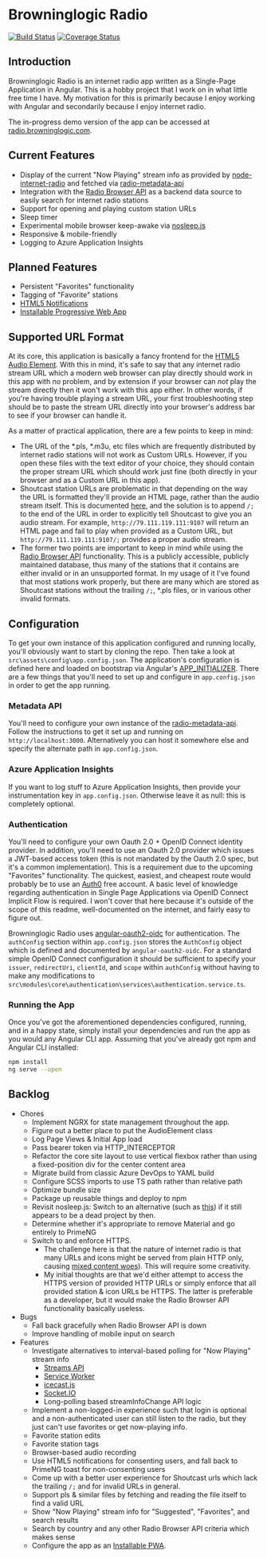 # Browninglogic Radio

[![Build Status](https://toxicbard.visualstudio.com/Browninglogic%20Radio/_apis/build/status/Browninglogic%20Radio%20UI?branchName=master)](https://toxicbard.visualstudio.com/Browninglogic%20Radio/_build/latest?definitionId=2&branchName=master)
[![Coverage Status](https://coveralls.io/repos/github/pfbrowning/ng-radio/badge.svg?branch=master)](https://coveralls.io/github/pfbrowning/ng-radio?branch=master)

## Introduction
Browninglogic Radio is an internet radio app written as a Single-Page Application in Angular.  This is a hobby project that I work on in what little free time I have.  My motivation for this is primarily because I enjoy working with Angular and secondarily because I enjoy internet radio.

The in-progress demo version of the app can be accessed at [radio.browninglogic.com](http://radio.browninglogic.com).

## Current Features
* Display of the current "Now Playing" stream info as provided by [node-internet-radio](https://github.com/gabek/node-internet-radio) and fetched via [radio-metadata-api](https://github.com/pfbrowning/radio-metadata-api)
* Integration with the [Radio Browser API](http://www.radio-browser.info) as a backend data source to easily search for internet radio stations
* Support for opening and playing custom station URLs
* Sleep timer
* Experimental mobile browser keep-awake via [nosleep.js](https://github.com/richtr/NoSleep.js/)
* Responsive & mobile-friendly
* Logging to Azure Application Insights

## Planned Features
* Persistent "Favorites" functionality
* Tagging of "Favorite" stations
* [HTML5 Notifications](https://developer.mozilla.org/en-US/docs/Web/API/notification)
* [Installable Progressive Web App](https://developer.mozilla.org/en-US/docs/Web/Progressive_web_apps/Installable_PWAs)

## Supported URL Format
At its core, this application is basically a fancy frontend for the [HTML5 Audio Element](https://developer.mozilla.org/en-US/docs/Web/HTML/Element/audio).  With this in mind, it's safe to say that any internet radio stream URL which a modern web browser can play directly should work in this app with no problem, and by extension if your browser can *not* play the stream directly then it won't work with this app either.  In other words, if you're having trouble playing a stream URL, your first troubleshooting step should be to paste the stream URL directly into your browser's address bar to see if your browser can handle it.

As a matter of practical application, there are a few points to keep in mind:
* The URL of the *.pls, *.m3u, etc files which are frequently distributed by internet radio stations will not work as Custom URLs.  However, if you open these files with the text editor of your choice, they should contain the proper stream URL which should work just fine (both directly in your browser and as a Custom URL in this app).
* Shoutcast station URLs are problematic in that depending on the way the URL is formatted they'll provide an HTML page, rather than the audio stream itself.  This is documented [here](https://stackoverflow.com/a/1759607), and the solution is to append `/;` to the end of the URL in order to explicitly tell Shoutcast to give you an audio stream.  For example, `http://79.111.119.111:9107` will return an HTML page and fail to play when provided as a Custom URL, but `http://79.111.119.111:9107/;` provides a proper audio stream.
* The former two points are important to keep in mind while using the [Radio Browser API](http://www.radio-browser.info) functionality.  This is a publicly accessible, publicly maintained database, thus many of the stations that it contains are either invalid or in an unsupported format.  In my usage of it I've found that most stations work properly, but there are many which are stored as Shoutcast stations without the trailing `/;`, *.pls files, or in various other invalid formats.

## Configuration
To get your own instance of this application configured and running locally, you'll obviously want to start by cloning the repo.  Then take a look at `src\assets\config\app.config.json`.  The application's configuration is defined here and loaded on bootstrap via Angular's [APP_INITIALIZER](https://davembush.github.io/where-to-store-angular-configurations/).  There are a few things that you'll need to set up and configure in `app.config.json` in order to get the app running.

### Metadata API
You'll need to configure your own instance of the [radio-metadata-api](https://github.com/pfbrowning/radio-metadata-api).  Follow the instructions to get it set up and running on `http://localhost:3000`.  Alternatively you can host it somewhere else and specify the alternate path in `app.config.json`.

### Azure Application Insights
If you want to log stuff to Azure Application Insights, then provide your instrumentation key in `app.config.json`.  Otherwise leave it as null: this is completely optional.

### Authentication
You'll need to configure your own Oauth 2.0 + OpenID Connect identity provider.  In addition, you'll need to use an Oauth 2.0 provider which issues a JWT-based access token (this is not mandated by the Oauth 2.0 spec, but it's a common implementation).  This is a requirement due to the upcoming "Favorites" functionality.  The quickest, easiest, and cheapest route would probably be to use an [Auth0](https://auth0.com/) free account.  A basic level of knowledge regarding authentication in Single Page Applications via OpenID Connect Implicit Flow is required.  I won't cover that here because it's outside of the scope of this readme, well-documented on the internet, and fairly easy to figure out.

Browninglogic Radio uses [angular-oauth2-oidc](https://github.com/manfredsteyer/angular-oauth2-oidc) for authentication.  The `authConfig` section within `app.config.json` stores the `AuthConfig` object which is defined and documented by `angular-oauth2-oidc`.  For a standard simple OpenID Connect configuration it should be sufficient to specify your `issuer`, `redirectUri`, `clientId`, and `scope` within `authConfig` without having to make any modifications to `src\modules\core\authentication\services\authentication.service.ts`.

### Running the App
Once you've got the aforementioned dependencies configured, running, and in a happy state, simply install your dependencies and run the app as you would any Angular CLI app.  Assuming that you've already got npm and Angular CLI installed:
```bash
npm install
ng serve --open
```
  
## Backlog
* Chores
  * Implement NGRX for state management throughout the app.
  * Figure out a better place to put the AudioElement class
  * Log Page Views & Initial App load
  * Pass bearer token via HTTP_INTERCEPTOR
  * Refactor the core site layout to use vertical flexbox rather than using a fixed-position div for the center content area
  * Migrate build from classic Azure DevOps to YAML build
  * Configure SCSS imports to use TS path rather than relative path
  * Optimize bundle size
  * Package up reusable things and deploy to npm
  * Revisit nosleep.js: Switch to an alternative (such as [this](https://github.com/madeInLagny/mil-no-sleep)) if it still appears to be a dead project by then.
  * Determine whether it's appropriate to remove Material and go entirely to PrimeNG
  * Switch to and enforce HTTPS.
    * The challenge here is that the nature of internet radio is that many URLs and icons might be served from plain HTTP only, causing [mixed content woes](https://developers.google.com/web/fundamentals/security/prevent-mixed-content/what-is-mixed-content)).  This will require some creativity.
    * My initial thoughts are that we'd either attempt to access the HTTPS version of provided HTTP URLs or simply enforce that all provided station & icon URLs be HTTPS.  The latter is preferable as a developer, but it would make the Radio Browser API functionality basically useless.
* Bugs
  * Fall back gracefully when Radio Browser API is down
  * Improve handling of mobile input on search
* Features
  * Investigate alternatives to interval-based polling for "Now Playing" stream info
    * [Streams API](https://developer.mozilla.org/en-US/docs/Web/API/Streams_API)
    * [Service Worker](https://github.com/cryptiksouls/icecast-shoutcast-metadata-grabber)
    * [icecast.js](https://www.npmjs.com/package/icecast.js)
    * [Socket.IO](https://www.npmjs.com/package/socket.io)
    * Long-polling based streamInfoChange API logic
  * Implement a non-logged-in experience such that login is optional and a non-authenticated user can still listen to the radio, but they just can't use favorites or get now-playing info.
  * Favorite station edits
  * Favorite station tags
  * Browser-based audio recording
  * Use HTML5 notifications for consenting users, and fall back to PrimeNG toast for non-consenting users
  * Come up with a better user experience for Shoutcast urls which lack the trailing `/;` and for invalid URLs in general.
  * Support pls & similar files by fetching and reading the file itself to find a valid URL
  * Show "Now Playing" stream info for "Suggested", "Favorites", and search results
  * Search by country and any other Radio Browser API criteria which makes sense
  * Configure the app as an [Installable PWA](https://developer.mozilla.org/en-US/docs/Web/Progressive_web_apps/Installable_PWAs).